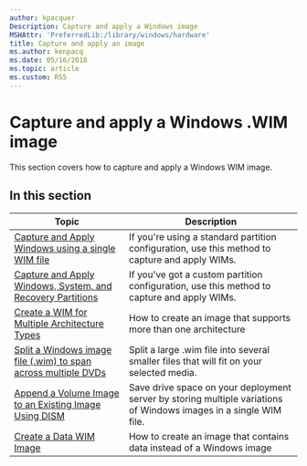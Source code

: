 ```yaml
---
author: kpacquer
Description: Capture and apply a Windows image
MSHAttr: 'PreferredLib:/library/windows/hardware'
title: Capture and apply an image
ms.author: kenpacq
ms.date: 05/16/2018
ms.topic: article
ms.custom: RS5
---
```


# Capture and apply a Windows .WIM image

This section covers how to capture and apply a Windows WIM image.

 ## In this section

| Topic | Description |
|  --- | ---  |
| [Capture and Apply Windows using a single WIM file](capture-and-apply-windows-using-a-single-wim.md) | If you're using a standard partition configuration, use this method to capture and apply WIMs. |
| [Capture and Apply Windows, System, and Recovery Partitions](capture-and-apply-windows-system-and-recovery-partitions.md) | If you've got a custom partition configuration, use this method to capture and apply WIMs. |
| [Create a WIM for Multiple Architecture Types ](create-a-wim-for-multiple-architecture-types-using-dism.md) | How to create an image that supports more than one architecture |
| [Split a Windows image file (.wim) to span across multiple DVDs](split-a-windows-image--wim--file-to-span-across-multiple-dvds.md) | Split a large .wim file into several smaller files that will fit on your selected media.  |
| [Append a Volume Image to an Existing Image Using DISM](append-a-volume-image-to-an-existing-image-using-dism--s14.md) | Save drive space on your deployment server by storing multiple variations of Windows images in a single WIM file. |
| [Create a Data WIM Image](create-a-data-image-using-dism.md) | How to create an image that contains data instead of a Windows image |
